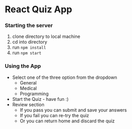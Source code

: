 # React Quiz App

### Starting the server

1. clone directory to local machine
2. cd into directory
3. run `npm install`
4. run `npm start`

### Using the App

* Select one of the three option from the dropdown
    - General
    - Medical
    - Programming
* Start the Quiz - have fun :)
* Review section
    - If you pass you can submit and save your answers
    - If you fail you can re-try the quiz
    - Or you can return home and discard the quiz
